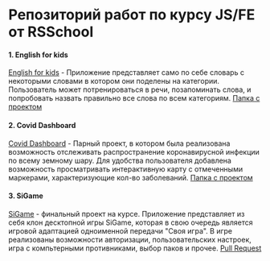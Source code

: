 # Репозиторий работ по курсу JS/FE от RSSchool

#### 1. English for kids
[English for kids](https://romangovor-english-for-kids.netlify.app/) - Приложение представляет само по себе словарь с некоторыми словами в котором они поделены на категории. Пользователь может потренироваться в речи, позапоминать слова, и попробовать назвать правильно все слова по всем категориям. [Папка с проектом](https://github.com/RomanGovor/rsschool/tree/english-for-kids)   

#### 2. Covid Dashboard
[Covid Dashboard](https://govorroman-covid-dashboard.netlify.app/) - Парный проект, в котором была реализована возможность отслеживать распространение коронавирусной инфекции по всему земному шару. Для удобства пользователя добавлена возможность просматривать интерактивную карту с отмеченными маркерами, характеризующие кол-во заболеваний. [Папка с проектом](https://github.com/RomanGovor/covid-dashboard) 

#### 3. SiGame
[SiGame](https://romangovor-rsclone.netlify.app/) - финальный проект на курсе. Приложение представляет из себя клон десктопной игры SiGame, которая в свою очередь является игровой адаптацией одноименной передачи "Своя игра". В игре реализованы возможности авторизации, пользовательских настроек, игра с компьтерными противниками, выбор паков и прочее. [Pull Request](https://github.com/RomanGovor/rsclone/pull/17) 
